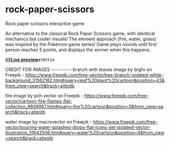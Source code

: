 # rock-paper-scissors
Rock paper scissors interactive game

An alternative to the classical Rock Paper Scissors game, with identical mechanics but cooler visuals! The element approach (fire, water, grass) was inspired by the Pokémon game series! Game plays rounds until first person reaches 5 points, and displays the winner when this happens.

[##**Live preview**](https://safran2k.github.io/rock-paper-scissors/index.html)`#39FF14`


CREDIT FOR IMAGES ----------
branch with leaves image by brgfx on Freepik - https://www.freepik.com/free-vector/tree-branch-isolated-white-background_31562162.htm#query=leaf%20plant%20cartoon&position=43&from_view=search&track=aitestb

fire image by pch.vector on Freepik - https://www.freepik.com/free-vector/cartoon-fire-flames-flat-collection_8608987.htm#query=fire%20cartoon&position=0&from_view=search&track=aitestb

water image by macrovector on Freepik - https://www.freepik.com/free-vector/pouring-water-splashes-drops-flat-icons-set-isolated-vector-illustration_31643506.htm#query=water%20cartoon&position=4&from_view=search&track=aitestb